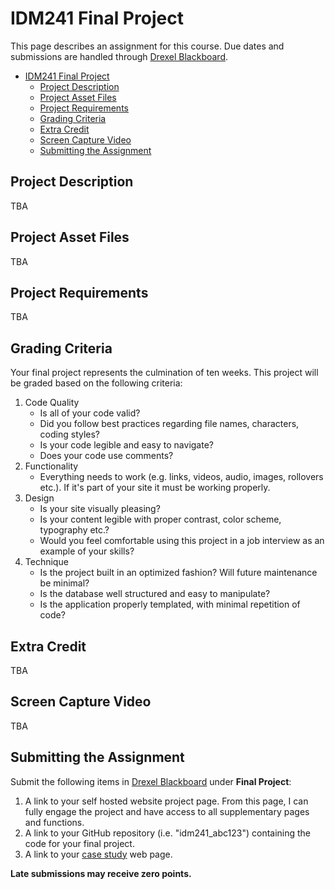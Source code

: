 # IDM241 Final Project

This page describes an assignment for this course. Due dates and submissions are handled through [Drexel Blackboard](https://learn.dcollege.net/).

- [IDM241 Final Project](#idm241-final-project)
  - [Project Description](#project-description)
  - [Project Asset Files](#project-asset-files)
  - [Project Requirements](#project-requirements)
  - [Grading Criteria](#grading-criteria)
  - [Extra Credit](#extra-credit)
  - [Screen Capture Video](#screen-capture-video)
  - [Submitting the Assignment](#submitting-the-assignment)

## Project Description

TBA

## Project Asset Files

TBA

## Project Requirements

TBA
## Grading Criteria

Your final project represents the culmination of ten weeks. This project will be graded based on the following criteria:

1. Code Quality
    - Is all of your code valid?
    - Did you follow best practices regarding file names, characters, coding styles?
    - Is your code legible and easy to navigate?
    - Does your code use comments?
2. Functionality
    - Everything needs to work (e.g. links, videos, audio, images, rollovers etc.). If it's part of your site it must be working properly.
3. Design
    - Is your site visually pleasing?
    - Is your content legible with proper contrast, color scheme, typography etc.?
    - Would you feel comfortable using this project in a job interview as an example of your skills?
4. Technique
    - Is the project built in an optimized fashion? Will future maintenance be minimal?
    - Is the database well structured and easy to manipulate?
    - Is the application properly templated, with minimal repetition of code?

## Extra Credit

TBA

## Screen Capture Video

TBA

## Submitting the Assignment

Submit the following items in [Drexel Blackboard](https://learn.dcollege.net/) under **Final Project**:

1. A link to your self hosted website project page. From this page, I can fully engage the project and have access to all supplementary pages and functions.
1. A link to your GitHub repository (i.e. "idm241_abc123") containing the code for your final project.
1. A link to your [case study](case-study.md) web page.


**Late submissions may receive zero points.**
